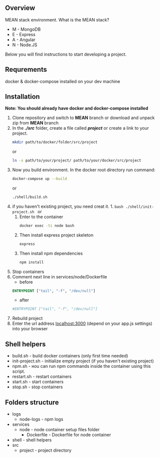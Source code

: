 ## Overview
MEAN stack environment.
What is the MEAN stack?
- M - MongoDB
- E - Express
- A - Angular
- N - Node.JS

Below you will find instructions to start developing a project.
## Requrements
docker & docker-compose installed on your dev machine
## Installation
**Note: You should already have docker and docker-compose installed**
1. Clone repository and switch to **MEAN** branch or download and unpack zip from **MEAN** branch
2. In the ***./src*** folder, create a file called ***project*** or create a link to your project.
    ```bash
    mkdir path/to/docker/folder/src/project
    ```
    or
    ```bash
    ln -s path/to/your/project/ path/to/your/docker/src/project
    ```
3.  Now you build environment. In the docker root directory run command:
    ```bash
    docker-compose up --build
    ```
    or
    ```bash
    ./shell/build.sh
    ```
4. if you haven't existing project, you need creat it. 
    1. 
        ```bash
        ./shell/init-project.sh
        ```
    or 
    1. Enter to the container
        ```bash
        docker exec -ti node bash
        ```
    2. Then install express project skeleton
        ```bash
        express
        ```
    3. Then install npm dependencies
        ```bash
        npm install
        ```
5. Stop containers
6. Comment next line in services/node/Dockerfile
    - before
    ```Dockerfile
    ENTRYPOINT ["tail", "-f", "/dev/null"]
    ```
    - after
    ```Dockerfile
    #ENTRYPOINT ["tail", "-f", "/dev/null"]
    ```
7. Rebuild project
 5. Enter the url address [localhost:3000](http://localhost:3000) (depend on your app.js settings) into your browser       


## Shell helpers
- build.sh - build docker containers (only first time needed)
- init-project.sh - initialize empty project (if you haven't existing project)
- npm.sh - нou can run npm commands inside the container using this script.
- restart.sh - restart containers
- start.sh - start containers
- stop.sh - stop containers

## Folders structure
- logs
    - node-logs - npm logs
- services
    - node - node container setup files folder
        - Dockerfile - Dockerfile for node container
- shell - shell helpers
- src
    - project - project directory